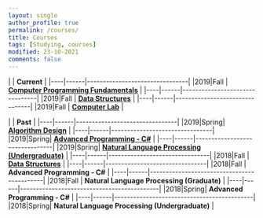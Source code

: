 ```yaml
---
layout: single
author_profile: true
permalink: /courses/
title: Courses
tags: [Studying, courses]
modified: 23-10-2021
comments: false
---
```



|           | **Current**                    |
|----|------|--------------------------------|
|2019|Fall  | **<a href="">Computer Programming Fundamentals</a>**         |
|----|------|--------------------------------|
|2019|Fall  | **<a href="/ds98/">Data Structures</a>** |
|----|------|--------------------------------|
|2019|Fall  | **<a href="">Computer Lab</a>** |


|           | **Past**                       |
|----|------|--------------------------------|
|2019|Spring| **<a href="/ad97/">Algorithm Design</a>**         |
|----|------|--------------------------------|
|2019|Spring| **<a href="/ap97/">Advanced Programming - C#</a>** |
|----|------|--------------------------------|
|2019|Spring| **<a href="/nlp97/">Natural Language Processing (Undergraduate)</a>** |
|----|------|--------------------------------|
|2018|Fall  | **<a href="/ds97/">Data Structures</a>**            |
|----|------|--------------------------------|
|2018|Fall  | **Advanced Programming - C#** |
|----|------|--------------------------------------------|
|2018|Fall  | **Natural Language Processing (Graduate)** |
|----|------|--------------------------------------------|
|2018|Spring| **Advanced Programming - C#**             |
|----|------|--------------------------------------------|
|2018|Spring| **Natural Language Processing (Undergraduate)** |

